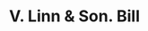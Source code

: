 ---
doi: 10.7916/D8S4843K
date_other: '1890'
date_other_textual: 1890-1899
form: printed ephemera
genre:
- Invoices
name:
- V. Linn & Son
object_in_context_url: https://biggert.cul.columbia.edu/items/view/ave_biggert_00868
subject_hierarchical_geographic:
- New York, New York, United States
subject_name:
- V. Linn & Son
title: V. Linn & Son. Bill
sort_title: V. Linn & Son. Bill
call_number: ave_biggert_00868
coordinates:
- 40.69277777777778,-73.99027777777778
pid: ave_biggert_00868
identifiers: ave_biggert_00868
thumbnail: https://derivativo-3.library.columbia.edu/iiif/2/ldpd:345870/full/!256,256/0/native.jpg
permalink: /biggert/ave_biggert_00868/
layout: iiif-image-page
---